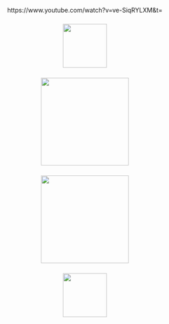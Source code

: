 <p align="center">https://www.youtube.com/watch?v=ve-SiqRYLXM&t=</p>

###

<div align="center">
  <img height="100" src="https://cdn.discordapp.com/attachments/1040759899359039519/1317538731913121852/kaneda-shotaro-akira.gif?ex=675f0d10&is=675dbb90&hm=068e74cc2946b8966b54148238a6b5739150b485ca1bcbcf707aaad34e4246c8&"  />
</div>

###

<div align="center">
  <img height="200" src="https://cdn.discordapp.com/attachments/1306128816929767454/1311626307121053737/e9l3kl2s9uyc1.jpeg?ex=6752c530&is=675173b0&hm=1e62adea9d2f72cf1769b814874662f630fba56cb7dbcd9e15bfdd4ce4d027cd&"  />
</div>

###

<div align="center">
  <img height="200" src="https://cdn.discordapp.com/attachments/1040759899359039519/1314324655082836158/eb883aabbc0fb1f981060d8c86dd4afe.gif?ex=67535bb8&is=67520a38&hm=a2f70b33223cc31430a4a6fc3a731b19b76e4193d16a8ce64c28091824f72d6b&"  />
</div>

###

<div align="center">
  <img height="100" src="https://cdn.discordapp.com/attachments/1040759899359039519/1317557607673757786/tetsuo-transformation.gif?ex=675f1ea4&is=675dcd24&hm=cbc93ec8753955acc521b0d251cebde4b545a8d321ffb80cfce78b10dfc9558b&"  />
</div>
